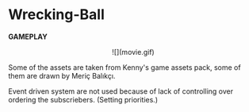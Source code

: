 # Wrecking-Ball

**GAMEPLAY**

<p align="center">
![](movie.gif)
</p>

Some of the assets are taken from Kenny's game assets pack, some of them are drawn by Meriç Balıkçı.

Event driven system are not used because of lack of controlling over ordering the subscriebers. (Setting priorities.)